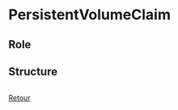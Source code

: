 # PersistentVolumeClaim
## Role

## Structure
```yaml

```


[Retour](https://obeyler.github.io/Formation-K8S/)
